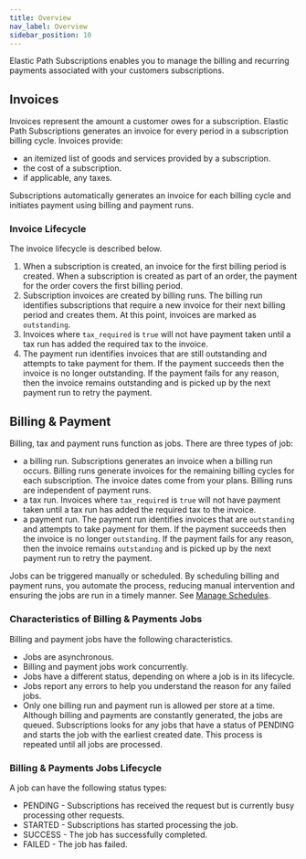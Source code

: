 ```yaml
---
title: Overview
nav_label: Overview
sidebar_position: 10
---
```


Elastic Path Subscriptions enables you to manage the billing and recurring payments associated with your customers subscriptions.

## Invoices

Invoices represent the amount a customer owes for a subscription. Elastic Path Subscriptions generates an invoice for every period in a subscription billing cycle. Invoices provide:

- an itemized list of goods and services provided by a subscription.
- the cost of a subscription.
- if applicable, any taxes.

Subscriptions automatically generates an invoice for each billing cycle and initiates payment using billing and payment runs.

### Invoice Lifecycle

The invoice lifecycle is described below.

1. When a subscription is created, an invoice for the first billing period is created. When a subscription is created as part of an order, the payment for the order covers the first billing period.
1. Subscription invoices are created by billing runs. The billing run identifies subscriptions that require a new invoice for their next billing period and creates them. At this point, invoices are marked as `outstanding`.
1. Invoices where `tax_required` is `true` will not have payment taken until a tax run has added the required tax to the invoice.
1. The payment run identifies invoices that are still outstanding and attempts to take payment for them. If the payment succeeds then the invoice is no longer outstanding. If the payment fails for any reason, then the invoice remains outstanding and is picked up by the next payment run to retry the payment.

## Billing & Payment

Billing, tax and payment runs function as jobs. There are three types of job:

- a billing run. Subscriptions generates an invoice when a billing run occurs. Billing runs generate invoices for the remaining billing cycles for each subscription. The invoice dates come from your plans. Billing runs are independent of payment runs.
- a tax run. Invoices where `tax_required` is `true` will not have payment taken until a tax run has added the required tax to the invoice.
- a payment run. The payment run identifies invoices that are `outstanding` and attempts to take payment for them. If the payment succeeds then the invoice is no longer `outstanding`. If the payment fails for any reason, then the invoice remains `outstanding` and is picked up by the next payment run to retry the payment.

Jobs can be triggered manually or scheduled. By scheduling billing and payment runs, you automate the process, reducing manual intervention and ensuring the jobs are run in a timely manner. See [Manage Schedules](/docs/subscriptions/billing-payments/manage-schedules).

### Characteristics of Billing & Payments Jobs

Billing and payment jobs have the following characteristics.

- Jobs are asynchronous.
- Billing and payment jobs work concurrently.
- Jobs have a different status, depending on where a job is in its lifecycle.
- Jobs report any errors to help you understand the reason for any failed jobs.
- Only one billing run and payment run is allowed per store at a time. Although billing and payments are constantly generated, the jobs are queued. Subscriptions looks for any jobs that have a status of PENDING and starts the job with the earliest created date. This process is repeated until all jobs are processed.

### Billing & Payments Jobs Lifecycle

A job can have the following status types:

- PENDING - Subscriptions has received the request but is currently busy processing other requests.
- STARTED - Subscriptions has started processing the job.
- SUCCESS - The job has successfully completed.
- FAILED - The job has failed.

